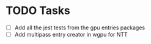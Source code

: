 # TODO Tasks

- [ ] Add all the jest tests from the gpu entries packages
- [ ] Add multipass entry creator in wgpu for NTT